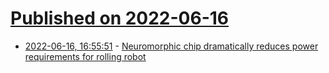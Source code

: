 # [Published on 2022-06-16](index.md)

* [2022-06-16, 16:55:51](https://news.ycombinator.com/item?id=31768322) - [Neuromorphic chip dramatically reduces power requirements for rolling robot](https://techxplore.com/news/2022-06-neuromorphic-chip-power-requirements-robot.html)
